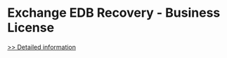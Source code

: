 # Exchange EDB Recovery - Business License
[>> Detailed information](https://secure.shareit.com/shareit/product.html?productid=300754151&affiliateid=200057808)